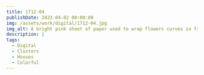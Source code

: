 ```yaml
---
title: 1712-04
publishDate: 2023-04-02 00:00:00
img: /assets/work/digital/1712-04.jpg
img_alt: A bright pink sheet of paper used to wrap flowers curves in front of rich blue background
description: |
tags:
  - Digital
  - Clusters
  - Houses
  - Colorful
---
```


